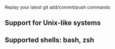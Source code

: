 Replay your latest git add/commit/push commands

## Support for Unix-like systems
## Supported shells: bash, zsh

